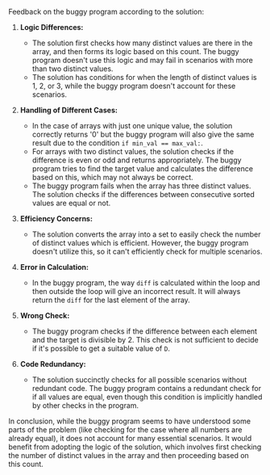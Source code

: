 Feedback on the buggy program according to the solution:

1. **Logic Differences:**
    - The solution first checks how many distinct values are there in the array, and then forms its logic based on this count. The buggy program doesn't use this logic and may fail in scenarios with more than two distinct values.
    - The solution has conditions for when the length of distinct values is 1, 2, or 3, while the buggy program doesn't account for these scenarios.

2. **Handling of Different Cases:**
    - In the case of arrays with just one unique value, the solution correctly returns '0' but the buggy program will also give the same result due to the condition `if min_val == max_val:`.
    - For arrays with two distinct values, the solution checks if the difference is even or odd and returns appropriately. The buggy program tries to find the target value and calculates the difference based on this, which may not always be correct.
    - The buggy program fails when the array has three distinct values. The solution checks if the differences between consecutive sorted values are equal or not.

3. **Efficiency Concerns:**
    - The solution converts the array into a set to easily check the number of distinct values which is efficient. However, the buggy program doesn't utilize this, so it can't efficiently check for multiple scenarios.

4. **Error in Calculation:**
    - In the buggy program, the way `diff` is calculated within the loop and then outside the loop will give an incorrect result. It will always return the `diff` for the last element of the array.

5. **Wrong Check:**
    - The buggy program checks if the difference between each element and the target is divisible by 2. This check is not sufficient to decide if it's possible to get a suitable value of `D`.

6. **Code Redundancy:**
    - The solution succinctly checks for all possible scenarios without redundant code. The buggy program contains a redundant check for if all values are equal, even though this condition is implicitly handled by other checks in the program.

In conclusion, while the buggy program seems to have understood some parts of the problem (like checking for the case where all numbers are already equal), it does not account for many essential scenarios. It would benefit from adopting the logic of the solution, which involves first checking the number of distinct values in the array and then proceeding based on this count.